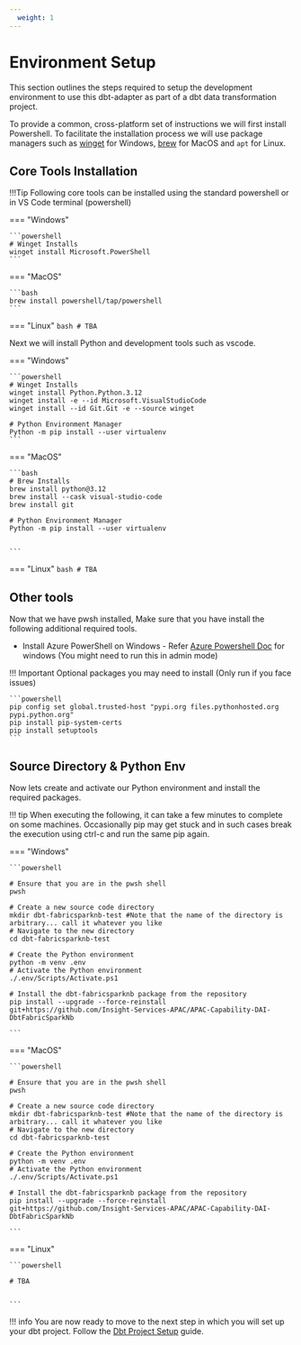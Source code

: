 ```yaml
---
  weight: 1
---
```

# Environment Setup
This section outlines the steps required to setup the development environment to use this dbt-adapter as part of a dbt data transformation project.

To provide a common, cross-platform set of instructions we will first install Powershell. To facilitate the installation process we will use package managers such as [winget](https://learn.microsoft.com/en-us/windows/package-manager/winget/) for Windows, [brew](https://brew.sh/) for MacOS and `apt` for Linux.

## Core Tools Installation

!!!Tip
    Following core tools can be installed using the standard powershell or in VS Code terminal (powershell)

=== "Windows"

    ```powershell
    # Winget Installs 
    winget install Microsoft.PowerShell
    ```

=== "MacOS"

    ```bash
    brew install powershell/tap/powershell
    ```

=== "Linux"
    ```bash
    # TBA
    ```

Next we will install Python and development tools such as vscode.

=== "Windows"

    ```powershell
    # Winget Installs 
    winget install Python.Python.3.12
    winget install -e --id Microsoft.VisualStudioCode
    winget install --id Git.Git -e --source winget

    # Python Environment Manager
    Python -m pip install --user virtualenv
    ```

=== "MacOS"

    ```bash
    # Brew Installs
    brew install python@3.12
    brew install --cask visual-studio-code
    brew install git

    # Python Environment Manager
    Python -m pip install --user virtualenv


    ```

=== "Linux"
    ```bash
    # TBA
    ```

## Other tools
Now that we have pwsh installed, Make sure that you have install the following additional required tools.

- Install Azure PowerShell on Windows - Refer [Azure Powershell Doc](https://learn.microsoft.com/en-us/powershell/azure/install-azps-windows?view=azps-12.1.0&tabs=powershell&pivots=windows-psgallery) for windows (You might need to run this in admin mode)

!!! Important
    Optional packages you may need to install (Only run if you face issues)

    ```powershell
    pip config set global.trusted-host "pypi.org files.pythonhosted.org pypi.python.org"
    pip install pip-system-certs
    pip install setuptools
    ```

## Source Directory & Python Env
Now lets create and activate our Python environment and install the required packages.

!!! tip
    When executing the following, it can take a few minutes to complete on some machines. Occasionally pip may get stuck and in such cases break the execution using ctrl-c and run the same pip again. 


=== "Windows"

    ```powershell

    # Ensure that you are in the pwsh shell
    pwsh

    # Create a new source code directory
    mkdir dbt-fabricsparknb-test #Note that the name of the directory is arbitrary... call it whatever you like
    # Navigate to the new directory
    cd dbt-fabricsparknb-test

    # Create the Python environment
    python -m venv .env
    # Activate the Python environment
    ./.env/Scripts/Activate.ps1

    # Install the dbt-fabricsparknb package from the repository
    pip install --upgrade --force-reinstall git+https://github.com/Insight-Services-APAC/APAC-Capability-DAI-DbtFabricSparkNb

    ```


=== "MacOS"

    ```powershell

    # Ensure that you are in the pwsh shell
    pwsh

    # Create a new source code directory
    mkdir dbt-fabricsparknb-test #Note that the name of the directory is arbitrary... call it whatever you like
    # Navigate to the new directory
    cd dbt-fabricsparknb-test

    # Create the Python environment
    python -m venv .env
    # Activate the Python environment
    ./.env/Scripts/Activate.ps1  

    # Install the dbt-fabricsparknb package from the repository
    pip install --upgrade --force-reinstall git+https://github.com/Insight-Services-APAC/APAC-Capability-DAI-DbtFabricSparkNb

    ```

=== "Linux"

    ```powershell

    # TBA


    ```


!!! info
    You are now ready to move to the next step in which you will set up your dbt project. Follow the [Dbt Project Setup](./dbt_project_setup.md) guide.


